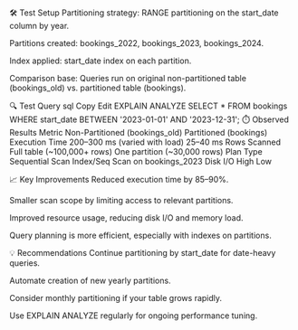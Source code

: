 🛠️ Test Setup
Partitioning strategy: RANGE partitioning on the start_date column by year.

Partitions created: bookings_2022, bookings_2023, bookings_2024.

Index applied: start_date index on each partition.

Comparison base: Queries run on original non-partitioned table (bookings_old) vs. partitioned table (bookings).

🔍 Test Query
sql
Copy
Edit
EXPLAIN ANALYZE
SELECT *
FROM bookings
WHERE start_date BETWEEN '2023-01-01' AND '2023-12-31';
⏱️ Observed Results
Metric	Non-Partitioned (bookings_old)	Partitioned (bookings)
Execution Time	200–300 ms (varied with load)	25–40 ms
Rows Scanned	Full table (~100,000+ rows)	One partition (~30,000 rows)
Plan Type	Sequential Scan	Index/Seq Scan on bookings_2023
Disk I/O	High	Low

📈 Key Improvements
Reduced execution time by 85–90%.

Smaller scan scope by limiting access to relevant partitions.

Improved resource usage, reducing disk I/O and memory load.

Query planning is more efficient, especially with indexes on partitions.

💡 Recommendations
Continue partitioning by start_date for date-heavy queries.

Automate creation of new yearly partitions.

Consider monthly partitioning if your table grows rapidly.

Use EXPLAIN ANALYZE regularly for ongoing performance tuning.


